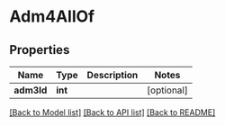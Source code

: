 # Adm4AllOf

## Properties
Name | Type | Description | Notes
------------ | ------------- | ------------- | -------------
**adm3Id** | **int** |  | [optional] 

[[Back to Model list]](../README.md#documentation-for-models) [[Back to API list]](../README.md#documentation-for-api-endpoints) [[Back to README]](../README.md)


